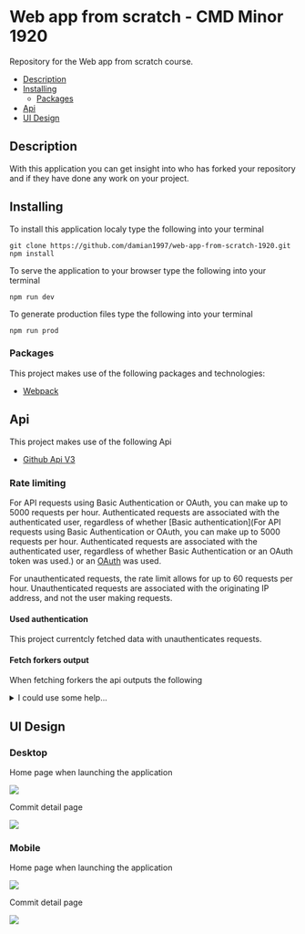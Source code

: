 # Web app from scratch - CMD Minor 1920
Repository for the Web app from scratch course.

* [Description](#description)
* [Installing](#installing)
	* [Packages](#packages)
* [Api](#api)
* [UI Design](#ui-design)

## Description
With this application you can get insight into who has forked your repository and if they have done any work on your project.

## Installing

To install this application localy type the following into your terminal
```
git clone https://github.com/damian1997/web-app-from-scratch-1920.git
npm install
```

To serve the application to your browser type the following into your terminal
```
npm run dev
```

To generate production files type the following into your terminal
```
npm run prod
```

### Packages
This project makes use of the following packages and technologies:
* [Webpack](https://webpack.js.org/)

## Api
This project makes use of the following Api
* [Github Api V3](https://developer.github.com/v3/)

### Rate limiting
For API requests using Basic Authentication or OAuth, you can make up to 5000 requests per hour. Authenticated requests are associated with the authenticated user, regardless of whether [Basic authentication](For API requests using Basic Authentication or OAuth, you can make up to 5000 requests per hour. Authenticated requests are associated with the authenticated user, regardless of whether Basic Authentication or an OAuth token was used.) or an [OAuth](https://developer.github.com/v3/#oauth2-token-sent-in-a-header) was used.

For unauthenticated requests, the rate limit allows for up to 60 requests per hour. Unauthenticated requests are associated with the originating IP address, and not the user making requests.

#### Used authentication
This project currentcly fetched data with unauthenticates requests.

#### Fetch forkers output
When fetching forkers the api outputs the following
<details>
<summary>I could use some help...</summary>
<p>
```json
[{"gitusername":"meessour","repository":"web-app-from-scratch-1920"},{"gitusername":"DanielvandeVelde","repository":"web-app-from-scratch-1920"},{"gitusername":"Jaouad90","repository":"GarbageScraper"},{"gitusername":"TimTerwijn","repository":"web-app-from-scratch-1920"},{"gitusername":"LarsBreuren","repository":"web-app-from-scratch-1920"},{"gitusername":"heralt","repository":"web-app-from-scratch-1920"},{"gitusername":"lennartdeknikker","repository":"web-app-from-scratch-1920"},{"gitusername":"thijsbordewijk","repository":"web-app-from-scratch-1920"},{"gitusername":"Mokerstier","repository":"web-app-from-scratch-1920"},{"gitusername":"randy554","repository":"web-app-from-scratch-1920"},{"gitusername":"Zeijls","repository":"web-app-from-scratch-1920"},{"gitusername":"TomasS666","repository":"web-app-from-scratch-1920"},{"gitusername":"MohamadAlGhorani","repository":"web-app-from-scratch-1920"},{"gitusername":"mordock","repository":"web-app-from-scratch-1920"},{"gitusername":"ReiniervanLimpt","repository":"web-app-from-scratch-1920"},{"gitusername":"Coenmathijssen","repository":"web-app-from-scratch-1920"},{"gitusername":"charder001","repository":"web-app-from-scratch-1920"},{"gitusername":"jenniferslagt","repository":"web-app-from-scratch-1920"},{"gitusername":"Ramon96","repository":"web-app-from-scratch-1920"},{"gitusername":"iSirThijs","repository":"web-app-from-scratch-1920"},{"gitusername":"marissaverdonck","repository":"web-app-from-scratch-1920"},{"gitusername":"martendebruijn","repository":"web-app-from-scratch-1920"},{"gitusername":"CountNick","repository":"web-app-from-scratch-1920"},{"gitusername":"Stanargy","repository":"web-app-from-scratch-1920"},{"gitusername":"qiubee","repository":"web-app-from-scratch-1920"},{"gitusername":"robert-hoekstra","repository":"web-app-from-scratch-1920"},{"gitusername":"Aidan98","repository":"web-app-from-scratch-1920"},{"gitusername":"tnanhekhan","repository":"web-app-from-scratch-1920"},{"gitusername":"gijslaarman","repository":"web-app-from-scratch-1920"},{"gitusername":"MonikaaS","repository":"web-app-from-scratch-1920"}]
\```
</p>
</details>

## UI Design

### Desktop

Home page when launching the application

<img src="./src/images/github/desktopdesign-overview.png">

Commit detail page

<img src="./src/images/github/desktopdesign-detail.png">

### Mobile

Home page when launching the application

<img src="./src/images/github/mobiledesign-wafs.png">

Commit detail page

<img src="./src/images/github/mobiledesign-detailpage.png">
<!-- Add a link to your live demo in Github Pages 🌐-->

<!-- ☝️ replace this description with a description of your own work -->

<!-- replace the code in the /docs folder with your own, so you can showcase your work with GitHub Pages 🌍 -->

<!-- Add a nice poster image here at the end of the week, showing off your shiny frontend 📸 -->

<!-- Maybe a table of contents here? 📚 -->

<!-- How about a section that describes how to install this project? 🤓 -->

<!-- ...but how does one use this project? What are its features 🤔 -->

<!-- What external data source is featured in your project and what are its properties 🌠 -->

<!-- Maybe a checklist of done stuff and stuff still on your wishlist? ✅ -->

<!-- How about a license here? 📜 (or is it a licence?) 🤷 -->
